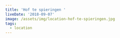 ```yaml
---
title: 'Hof te spieringen '
liveDate: '2018-09-07'
image: /assets/img/location-hof-te-spieringen.jpg
tags:
  - location
---
```


